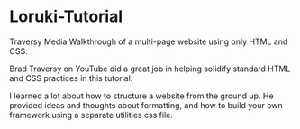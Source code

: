 # Loruki-Tutorial
 Traversy Media Walkthrough of a multi-page website using only HTML and CSS.
 
 Brad Traversy on YouTube did a great job in helping solidify standard HTML and CSS practices in this tutorial. 
 
 I learned a lot about how to structure a website from the ground up. He provided ideas and thoughts about formatting, and how to build your own framework using a separate utilities css file. 
 
